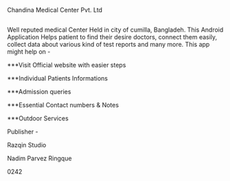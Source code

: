 Chandina Medical Center Pvt. Ltd 
##

Well reputed medical Center Held in city of cumilla, Bangladeh. This Android Application Helps patient to find their desire doctors, connect them easily, collect data about various kind of test reports and many more.
This app might help on -

***Visit Official website with easier steps

***Individual Patients Informations

***Admission queries

***Essential Contact numbers &  Notes

***Outdoor Services

Publisher -

Razqin Studio

Nadim Parvez Ringque

0242
